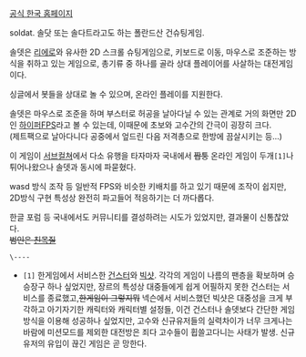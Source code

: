 [공식 한국 홈페이지](http://soldat.wtf.la/)

soldat. 솔닷 또는 솔다트라고도 하는 폴란드산 건슈팅게임.

솔뎃은 [리에로](%EB%A6%AC%EC%97%90%EB%A1%9C.md)와 유사한 2D 스크롤 슈팅게임으로, 키보드로 이동, 마우스로
조준하는 방식을 취하고 있는 게임으로, 총기류 중 하나를 골라 상대 플레이어를 사살하는 대전게임이다.

싱글에서 봇들을 상대로 놀 수 있으며, 온라인 플레이를 지원한다.

솔뎃은 마우스로 조준을 하며 부스터로 허공을 날아다닐 수 있는 관계로 거의 화면만 2D인 [하이퍼FPS](%ED%95%98%EC%9D%B4%ED%8D%BC%20FPS.md)라고 볼 수 있는데, 이때문에 초보와 고수간의 간극이 굉장히
크다.  
(제트팩으로 날아다니다 공중에서 엎드린 다음 저격총으로 한방에 끔살시키는 등...)

이 게임이 [서브컬쳐](%EC%84%9C%EB%B8%8C%EC%BB%AC%EC%B3%90.md)에서 다소 유행을 타자마자 국내에서
<del>짭퉁</del> 온라인 게임이 두개`[1]`나 튀어나왔으나 솔뎃과 동시에 파묻혔다.

wasd 방식 조작 등 일반적 FPS와 비슷한 키배치를 하고 있기 때문에 조작이 쉽지만, 2D방식 구현 특성상 완전히 파고들어 적응하기는 더
까다롭다.

한글 포럼 등 국내에서도 커뮤니티를 결성하려는 시도가 있었지만, 결과물이 신통찮았다.  
<del>범인은 [친목질](%EC%B9%9C%EB%AA%A9%EC%A7%88.md)</del>

`\----`

  * `[1]` 한게임에서 서비스한 [건스터](%EA%B1%B4%EC%8A%A4%ED%84%B0.md)와 [빅샷](%EB%B9%85%EC%83%B7.md). 각각의 게임이 나름의 팬층을 확보하며 승승장구 하나 싶었지만, 장르의 특성상 대중들에게 쉽게 어필하지 못한 건스터는 서비스를 종료했고,<del>한게임이 그렇지뭐</del> 넥슨에서 서비스했던 빅샷은 대중성을 크게 부각하고 아기자기한 캐릭터와 캐릭터별 설정들, 이건 건스터나 솔뎃보다 간단한 게임방식을 이용해 성공하나 싶었지만, 고수와 신규유저들의 실력차이가 너무 크게나는바람에 미션모드를 제외한 대전방은 죄다 고수들이 휩쓸고다니는 사태가 발생. 신규유저의 유입이 끊긴 게임은 곧 망한다.

